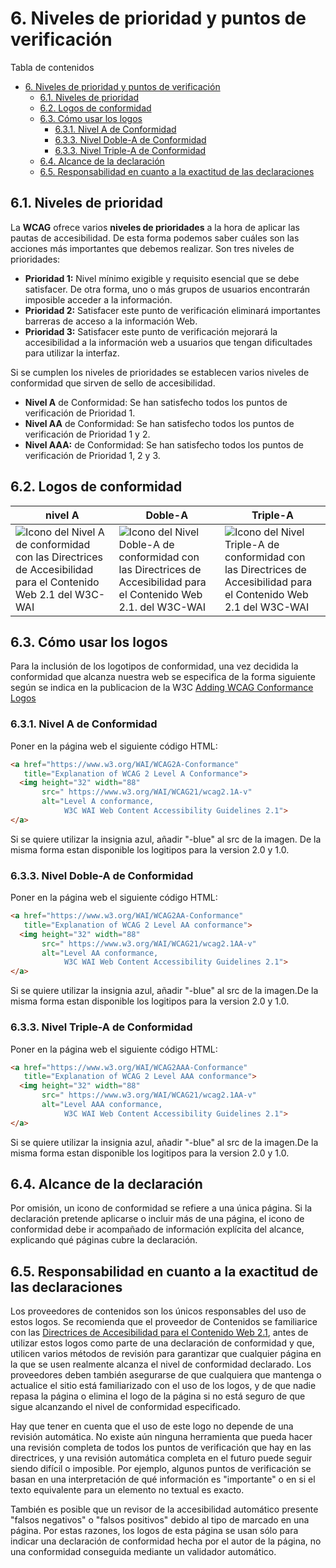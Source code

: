 # 6. Niveles de prioridad  y puntos de verificación 

Tabla de contenidos

- [6. Niveles de prioridad  y puntos de verificación](#6-niveles-de-prioridad-y-puntos-de-verificación)
  - [6.1. Niveles de prioridad](#61-niveles-de-prioridad)
  - [6.2. Logos de conformidad](#62-logos-de-conformidad)
  - [6.3. Cómo usar los logos](#63-cómo-usar-los-logos)
    - [6.3.1. Nivel A de Conformidad](#631-nivel-a-de-conformidad)
    - [6.3.3. Nivel Doble-A de Conformidad](#633-nivel-doble-a-de-conformidad)
    - [6.3.3. Nivel Triple-A de Conformidad](#633-nivel-triple-a-de-conformidad)
  - [6.4. Alcance de la declaración](#64-alcance-de-la-declaración)
  - [6.5. Responsabilidad en cuanto a la exactitud de las declaraciones](#65-responsabilidad-en-cuanto-a-la-exactitud-de-las-declaraciones)


## 6.1. Niveles de prioridad

La **WCAG** ofrece varios **niveles de prioridades** a la hora de aplicar las pautas de accesibilidad. De esta forma podemos saber cuáles son las acciones más importantes que debemos realizar. Son tres niveles de prioridades:

-   **Prioridad 1:** Nivel mínimo exigible y requisito esencial que se debe satisfacer. De otra forma, uno o más grupos de usuarios encontrarán imposible acceder a la información. 
-   **Prioridad 2:** Satisfacer este punto de verificación eliminará importantes barreras de acceso a la información Web.
-   **Prioridad 3:** Satisfacer este punto de verificación mejorará la accesibilidad a la información web a usuarios que tengan dificultades para utilizar la interfaz.

Si se cumplen los niveles de prioridades se establecen varios niveles de conformidad que sirven de sello de accesibilidad.

-   **Nivel A** de Conformidad: Se han satisfecho todos los puntos de verificación de Prioridad 1.
-   **Nivel AA** de Conformidad: Se han satisfecho todos los puntos de verificación de Prioridad 1 y 2.
-   **Nivel AAA:** de Conformidad: Se han satisfecho todos los puntos de verificación de Prioridad 1, 2 y 3.

## 6.2. Logos de conformidad 

| nivel A | Doble-A | Triple-A |
| --- | --- | --- |
| ![Icono del  Nivel A de conformidad con las Directrices de Accesibilidad para el Contenido Web 2.1 del W3C-WAI](https://www.w3.org/WAI/wcag21/wcag2.1A-v.png) | ![Icono del Nivel Doble-A de conformidad con las Directrices de Accesibilidad para el Contenido Web 2.1. del W3C-WAI](https://www.w3.org/WAI/wcag21/wcag2.1AA-v.png) | ![Icono del Nivel Triple-A de conformidad con las Directrices de Accesibilidad para el Contenido Web 2.1 del W3C-WAI](https://www.w3.org/WAI/wcag21/wcag2.1AAA-v.png) |

## 6.3. Cómo usar los logos

Para la inclusión de los logotipos de conformidad, una vez decidida la conformidad que alcanza nuestra web se especifica de la forma siguiente según se indica en la publicacion de la W3C [Adding WCAG Conformance Logos](https://www.w3.org/WAI/standards-guidelines/wcag/conformance-logos/)


### 6.3.1. Nivel A de Conformidad

Poner en la página web el siguiente código HTML:

```html
<a href="https://www.w3.org/WAI/WCAG2A-Conformance"
   title="Explanation of WCAG 2 Level A Conformance">
  <img height="32" width="88"
       src=" https://www.w3.org/WAI/WCAG21/wcag2.1A-v"
       alt="Level A conformance,
            W3C WAI Web Content Accessibility Guidelines 2.1">
</a>

```
Si se quiere utilizar la insignia azul, añadir "-blue" al src de la imagen. De la misma forma estan disponible los logitipos para la version 2.0 y 1.0.

### 6.3.3. Nivel Doble-A de Conformidad

Poner en la página web el siguiente código HTML:

```html
<a href="https://www.w3.org/WAI/WCAG2AA-Conformance"
   title="Explanation of WCAG 2 Level AA conformance">
  <img height="32" width="88"
       src=" https://www.w3.org/WAI/WCAG21/wcag2.1AA-v"
       alt="Level AA conformance,
            W3C WAI Web Content Accessibility Guidelines 2.1">
</a>

```

Si se quiere utilizar la insignia azul, añadir "-blue" al src de la imagen.De la misma forma estan disponible los logitipos para la version 2.0 y 1.0.

### 6.3.3. Nivel Triple-A de Conformidad

Poner en la página web el siguiente código HTML:

```html
<a href="https://www.w3.org/WAI/WCAG2AAA-Conformance"
   title="Explanation of WCAG 2 Level AAA conformance">
  <img height="32" width="88"
       src=" https://www.w3.org/WAI/WCAG21/wcag2.1AA-v"
       alt="Level AAA conformance,
            W3C WAI Web Content Accessibility Guidelines 2.1">
</a>

```
Si se quiere utilizar la insignia azul, añadir "-blue" al src de la imagen.De la misma forma estan disponible los logitipos para la version 2.0 y 1.0.

## 6.4. Alcance de la declaración

Por omisión, un icono de conformidad se refiere a una única página. Si la declaración pretende aplicarse o incluir más de una página, el icono de conformidad debe ir acompañado de información explícita del alcance, explicando qué páginas cubre la declaración.

## 6.5. Responsabilidad en cuanto a la exactitud de las declaraciones

Los proveedores de contenidos son los únicos responsables del uso de estos logos. Se recomienda que el proveedor de Contenidos se familiarice con las [Directrices de Accesibilidad para el Contenido Web 2.1](https://www.w3.org/WAI/standards-guidelines/wcag/es), antes de utilizar estos logos como parte de una declaración de conformidad y que, utilicen varios métodos de revisión para garantizar que cualquier página en la que se usen realmente alcanza el nivel de conformidad declarado. Los proveedores deben también asegurarse de que cualquiera que mantenga o actualice el sitio está familiarizado con el uso de los logos, y de que nadie repasa la página o elimina el logo de la página si no está seguro de que sigue alcanzando el nivel de conformidad especificado.

Hay  que tener en cuenta que el uso de este logo no depende de una revisión automática. No existe aún ninguna herramienta que pueda hacer una revisión completa de todos los puntos de verificación que hay en las directrices, y una revisión automática completa en el futuro puede seguir siendo difícil o imposible. Por ejemplo, algunos puntos de verificación se basan en una interpretación de qué información es "importante" o en si el texto equivalente para un elemento no textual es exacto.

También es posible que un revisor de la accesibilidad automático presente "falsos negativos" o "falsos positivos" debido al tipo de marcado en una página. Por estas razones, los logos de esta página se usan sólo para indicar una declaración de conformidad hecha por el autor de la página, no una conformidad conseguida mediante un validador automático.